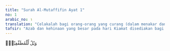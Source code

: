 ```yaml
---
title: "Surah Al-Mutaffifin Ayat 1"
no: 1
arabic_no: ١
translation: "Celakalah bagi orang-orang yang curang (dalam menakar dan menimbang)! "
tafsir: "Azab dan kehinaan yang besar pada hari Kiamat disediakan bagi orang-orang yang curang dalam menakar dan menimbang. Allah telah menyampaikan ancaman yang pedas kepada orang-orang yang curang dalam menakar dan menimbang yang terjadi di tempat-tempat jual beli di Mekah dan Medinah pada waktu itu.\n\nDiriwayatkan bahwa di Medinah ada seorang laki-laki bernama Abu Juhainah. Ia mempunyai dua macam takaran yang besar dan yang kecil. Bila ia membeli gandum atau kurma dari para petani, ia mempergunakan takaran yang besar, akan tetapi jika ia menjual kepada orang lain ia mempergunakan takaran yang kecil.\n\nPerbuatan seperti itu menunjukkan adanya sifat tamak, ingin mencari keuntungan bagi dirinya sendiri walaupun dengan jalan merugikan orang lain. Terhadap orang seperti itu, Nabi Muhammad telah memberi ancaman yang pedas sekali seperti tersebut dalam hadis ini:\n\nAda lima perkara yang dibalas dengan lima perkara: Tidak pernah suatu kaum yang melanggar janji, melainkan Allah akan membiarkan kaum itu dikuasai musuhnya. Tidak pernah mereka yang memutuskan suatu perkara dengan hukuman yang tidak diturunkan oleh Allah, melainkan akan tersebar luaslah kefakiran di kalangan mereka. Perzinaan tidak pernah meluas di kalangan mereka secara luas, melainkan akan tersebar luaslah bahaya kematian. Tidak pernah mereka yang berbuat curang dalam menakar dan menimbang, melainkan mereka akan kehilangan kesuburan tumbuh-tumbuhan dan ditimpa musim kemarau. Dan tidak pernah mereka yang menahan zakat, melainkan akan diazab dengan tertahannya hujan (kemarau yang panjang). (Riwayat ath-thabrani dari Ibnu 'Abbas)"
---
```

وَيْلٌ لِّلْمُطَفِّفِيْنَۙ